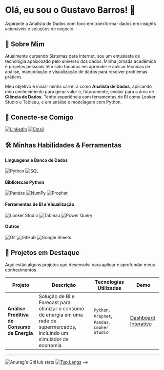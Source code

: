 # Olá, eu sou o Gustavo Barros! 👋

Aspirante a Analista de Dados com foco em transformar dados em insights acionáveis e soluções de negócio.

## 📄 Sobre Mim

Atualmente cursando Sistemas para Internet, sou um entusiasta de tecnologia apaixonado pelo universo dos dados. Minha jornada acadêmica e projetos pessoais têm sido focados em aprender e aplicar técnicas de análise, manipulação e visualização de dados para resolver problemas práticos.

Meu objetivo é iniciar minha carreira como **Analista de Dados**, aplicando meu conhecimento para gerar valor e, futuramente, evoluir para a área de **Ciência de Dados**. Tenho experiência com ferramentas de BI como Looker Studio e Tableau, e em análise e modelagem com Python.

## 🔗 Conecte-se Comigo

[![LinkedIn](https://img.shields.io/badge/LinkedIn-0A66C2?style=for-the-badge&logo=linkedin&logoColor=white)]([https://www.linkedin.com/in/gustavohbarros/])
[![Email](https://img.shields.io/badge/Email-D14836?style=for-the-badge&logo=gmail&logoColor=white)](mailto:gustavo.hbarros.sp@gmail.com)

## 🛠️ Minhas Habilidades & Ferramentas

#### Linguagens e Banco de Dados
![Python](https://img.shields.io/badge/Python-3776AB?style=for-the-badge&logo=python&logoColor=white)
![SQL](https://img.shields.io/badge/SQL-4479A1?style=for-the-badge&logo=postgresql&logoColor=white)

#### Bibliotecas Python
![Pandas](https://img.shields.io/badge/Pandas-150458?style=for-the-badge&logo=pandas&logoColor=white)
![NumPy](https://img.shields.io/badge/NumPy-013243?style=for-the-badge&logo=numpy&logoColor=white)
![Prophet](https://img.shields.io/badge/Prophet-007afe?style=for-the-badge&logo=facebook&logoColor=white)

#### Ferramentas de BI e Visualização
![Looker Studio](https://img.shields.io/badge/Looker%20Studio-4285F4?style=for-the-badge&logo=google-data-studio&logoColor=white)
![Tableau](https://img.shields.io/badge/Tableau-E97627?style=for-the-badge&logo=tableau&logoColor=white)
![Power Query](https://img.shields.io/badge/Power%20Query-217346?style=for-the-badge&logo=microsoft-excel&logoColor=white)

#### Outros
![Git](https://img.shields.io/badge/Git-F05032?style=for-the-badge&logo=git&logoColor=white)
![GitHub](https://img.shields.io/badge/GitHub-181717?style=for-the-badge&logo=github&logoColor=white)
![Google Sheets](https://img.shields.io/badge/Google%20Sheets-34A853?style=for-the-badge&logo=google-sheets&logoColor=white)

## 🚀 Projetos em Destaque

Aqui estão alguns projetos que desenvolvi para aplicar e aprofundar meus conhecimentos.

| Projeto | Descrição | Tecnologias Utilizadas | Demo |
|---|---|---|---|
| **Análise Preditiva de Consumo de Energia** | Solução de BI e Forecast para otimizar o consumo de energia em uma rede de supermercados, incluindo um simulador de economia. | `Python`, `Prophet`, `Pandas`, `Looker Studio` | [Dashboard Interativo](https://lookerstudio.google.com/reporting/70a0371c-7d8f-4512-bce6-a38106fa19fe) |

---

![Anurag's GitHub stats](https://github-readme-stats.vercel.app/api?username=guzzkj&show_icons=true&theme=dracula)
[![Top Langs](https://github-readme-stats.vercel.app/api/top-langs/?username=guzzkj&layout=compact&theme=dracula)](https://github.com/anuraghazra/github-readme-stats)
-->